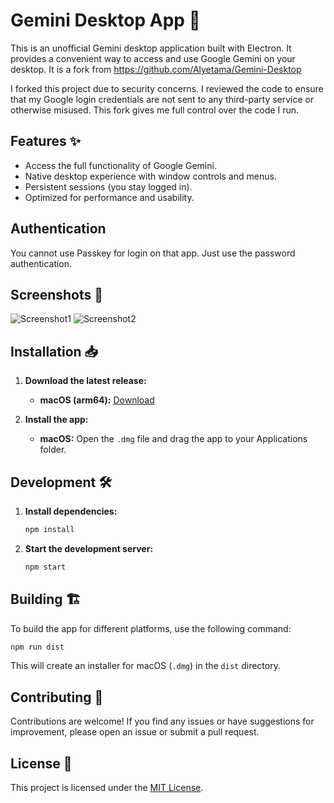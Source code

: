 # Gemini Desktop App 🚀

This is an unofficial Gemini desktop application built with Electron. It provides a convenient way to access and use Google Gemini on your desktop.
It is a fork from https://github.com/Alyetama/Gemini-Desktop

I forked this project due to security concerns. I reviewed the code to ensure that my Google login credentials are not sent to any third-party service or otherwise misused. This fork gives me full control over the code I run.
## Features ✨

- Access the full functionality of Google Gemini.
- Native desktop experience with window controls and menus.
- Persistent sessions (you stay logged in).
- Optimized for performance and usability.

## Authentication
You cannot use Passkey for login on that app. Just use the password authentication.


## Screenshots 📸

![Screenshot1](assets/screenshot_1.png)
![Screenshot2](assets/screenshot_2.png)

## Installation 📥

1. **Download the latest release:**
   - **macOS (arm64):** [Download](https://github.com/siegfriedbolz/Gemini-Desktop/releases/download/1.0/Gemini.Desktop-1.0.0-arm64.dmg)

2. **Install the app:**
   - **macOS:** Open the `.dmg` file and drag the app to your Applications folder.

## Development 🛠️

1. **Install dependencies:**

   ```bash
   npm install
   ```

2. **Start the development server:**

   ```bash
   npm start
   ```

## Building 🏗️

To build the app for different platforms, use the following command:

```bash
npm run dist
```

This will create an installer for macOS (`.dmg`) in the `dist` directory.

## Contributing 🤝

Contributions are welcome! If you find any issues or have suggestions for improvement, please open an issue or submit a pull request.

## License 📜

This project is licensed under the [MIT License](https://opensource.org/license/mit).
